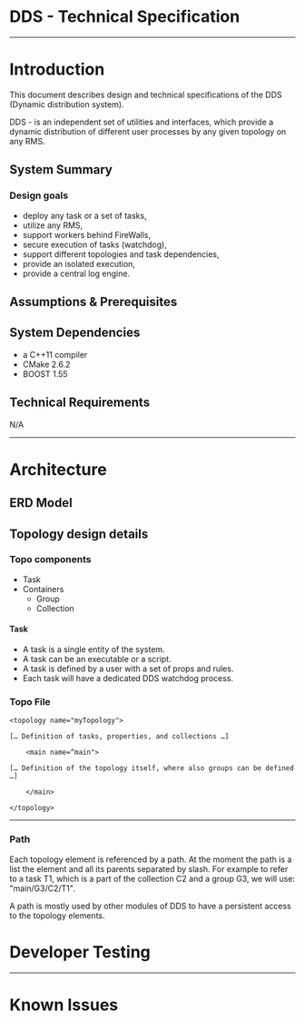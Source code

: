 # DDS - Technical Specification

---
# Introduction
This document describes design and technical specifications of the DDS (Dynamic distribution system).

DDS - is an independent set of utilities and interfaces, which provide a dynamic distribution of different user processes by any given topology 
on any RMS.

## System Summary

### Design goals
* deploy any task or a set of tasks,
* utilize any RMS,
* support workers behind FireWalls,
* secure execution of tasks (watchdog),
* support different topologies and task dependencies,
* provide an isolated execution,
* provide a central log engine.

## Assumptions & Prerequisites

## System Dependencies

* a C++11 compiler
* CMake 2.6.2
* BOOST 1.55

## Technical Requirements
N/A

---
# Architecture

## ERD Model

## Topology design details
### Topo components
* Task
* Containers
  * Group
  * Collection

#### Task
* A task is a single entity of the system.
* A task can be an executable or a script.
* A task is defined by a user with a set of props and rules.
* Each task will have a dedicated DDS watchdog process.

### Topo File

~~~~~~~~~~~~~
<topology name="myTopology">

[… Definition of tasks, properties, and collections …]

	<main name=“main">

[… Definition of the topology itself, where also groups can be defined …]
	  
	</main>

</topology>
~~~~~~~~~~~~~

---

### Path
Each topology element is referenced by a path. At the moment the path is a list the element and all its parents separated by slash. For example to refer to a task T1, which is a part of the collection C2 and a group G3, we will use: "main/G3/C2/T1".

A path is mostly used by other modules of DDS to have a persistent access to the topology elements.

# Developer Testing


---
# Known Issues